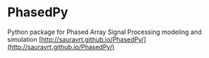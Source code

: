 PhasedPy
========

Python package for Phased Array Signal Processing modeling and simulation
[http://sauravrt.github.io/PhasedPy/](http://sauravrt.github.io/PhasedPy/)
